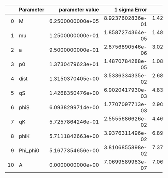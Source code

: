 |    | Parameter   |   parameter value |    1 sigma Error |   Relative Error |              SNR |
|---:|:------------|------------------:|-----------------:|-----------------:|-----------------:|
|  0 | M           |  6.2500000000e+05 | 8.9237602836e-01 | 1.4278016454e-06 | 1.0109723965e+02 |
|  1 | mu          |  1.2500000000e+01 | 1.8587274364e-05 | 1.4869819491e-06 | 1.0109723965e+02 |
|  2 | a           |  9.5000000000e-01 | 2.8756890546e-06 | 3.0270411101e-06 | 1.0109723965e+02 |
|  3 | p0          |  1.3730479623e+01 | 1.4870784288e-05 | 1.0830491502e-06 | 1.0109723965e+02 |
|  4 | dist        |  1.3150370405e+00 | 3.5336334335e-02 | 2.6870980244e-02 | 1.0109723965e+02 |
|  5 | qS          |  1.4268350476e+00 | 6.9020417930e-03 | 4.8373088429e-03 | 1.0109723965e+02 |
|  6 | phiS        |  6.0938299714e+00 | 1.7707097713e-03 | 2.9057420040e-04 | 1.0109723965e+02 |
|  7 | qK          |  5.7257864246e-01 | 2.5555686626e-02 | 4.4632622894e-02 | 1.0109723965e+02 |
|  8 | phiK        |  5.7111842663e+00 | 3.9376311496e-02 | 6.8945965776e-03 | 1.0109723965e+02 |
|  9 | Phi_phi0    |  5.1677354656e+00 | 3.8106855898e-02 | 7.3739950799e-03 | 1.0109723965e+02 |
| 10 | A           |  0.0000000000e+00 | 7.0699589963e-07 | 7.0699589963e-07 | 1.0109723965e+02 |